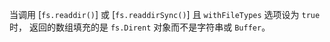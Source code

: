<!-- YAML
added: v10.10.0
-->

当调用 [`fs.readdir()`] 或 [`fs.readdirSync()`] 且 `withFileTypes` 选项设为 `true` 时，
返回的数组填充的是 `fs.Dirent` 对象而不是字符串或 `Buffer`。


